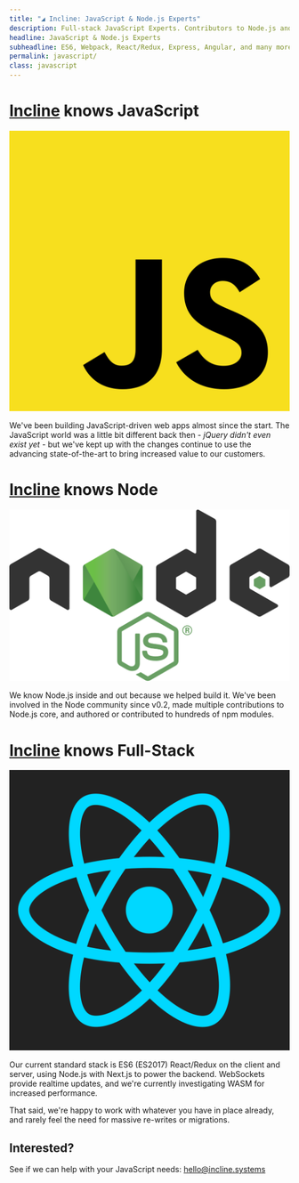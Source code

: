 ```yaml
---
title: "◢ Incline: JavaScript & Node.js Experts"
description: Full-stack JavaScript Experts. Contributors to Node.js and hundreds of other JS projects. Experienced with React, Angular, D3, Express, jQuery, and many more.
headline: JavaScript & Node.js Experts
subheadline: ES6, Webpack, React/Redux, Express, Angular, and many more
permalink: javascript/
class: javascript
---
```


# [Incline](/) knows JavaScript

![JavaScript](/assets/images/javascript.svg)

We've been building JavaScript-driven web apps almost since the start.
The JavaScript world was a little bit different back then - *jQuery didn't even exist yet* -
but we've kept up with the changes continue to use the advancing state-of-the-art to bring increased value to our customers.

# [Incline](/) knows Node

![Node.js](/assets/images/nodejs.svg)

We know Node.js inside and out because we helped build it.
We've been involved in the Node community since v0.2,
 made multiple contributions to Node.js core,
 and authored or contributed to hundreds of npm modules.

# [Incline](/) knows Full-Stack

![React](/assets/images/react.svg)

Our current standard stack is ES6 (ES2017) React/Redux on the client and server, using Node.js with Next.js to power the backend.
WebSockets provide realtime updates, and we're currently investigating WASM for increased performance.

That said, we're happy to work with whatever you have in place already, and rarely feel the need for massive re-writes or migrations.


## Interested?

See if we can help with your JavaScript needs: [hello@incline.systems](mailto:hello@incline.systems)
